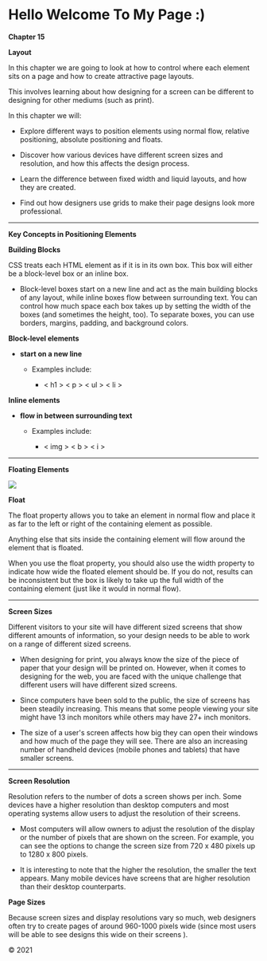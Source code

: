 # Hello Welcome To My Page :)

**Chapter 15**

**Layout**

In this chapter we are going to look at how to control where each element sits on a page and how to create attractive page layouts.

This involves learning about how designing for a screen can be different to designing for other mediums (such as print).

 In this chapter we will:

- Explore different ways to position elements using normal flow, relative positioning, absolute positioning and floats.

- Discover how various devices have different screen sizes and resolution, and how this affects the design process.

- Learn the difference between fixed width and liquid layouts, and how they are created.

- Find out how designers use grids to make their page designs look more professional.

-----

**Key Concepts in Positioning Elements**

**Building Blocks**

CSS treats each HTML element as if it is in its own box. This box will either be a block-level box or an inline box.

- Block-level boxes start on a new line and act as the main building blocks of any layout, while inline boxes flow between surrounding text. You can control how much space each box takes up by setting the width of the boxes (and sometimes the height, too). To separate boxes, you can use borders, margins, padding, and background colors.

**Block-level elements**

- **start on a new line**

  - Examples include:

    - < h1 > < p > < ul > < li >

**Inline elements**

- **flow in between surrounding text**

  - Examples include:

    - < img > < b > < i >

--------

**Floating Elements** 

![](https://i0.wp.com/css-tricks.com/wp-content/uploads/2021/03/web-text-wrap.png?resize=540%2C270&ssl=1)


**Float**

The float property allows you to take an element in normal flow and place it as far to the left or right of the containing element as possible.

Anything else that sits inside the containing element will flow around the element that is floated.

When you use the float 
property, you should also use the width property to indicate how wide the floated element should be. If you do not, results can be inconsistent but the box is likely to take up the full width of the containing element (just like it would in normal flow).





-----

**Screen Sizes**

Different visitors to your site will have different sized screens that show different amounts of information, so your design needs to be able to work on a range of different sized screens.

- When designing for print, you always know the size of the piece of paper that your design will be printed on. However, when it comes to designing for the web, you are faced with the unique challenge that different users will have different sized screens.

- Since computers have been sold to the public, the size of screens has been steadily increasing. This means that some people viewing your site might have 13 inch monitors while others may have 27+ inch monitors.

- The size of a user's screen affects how big they can open their windows and how much of the page they will see. There are also an increasing number of handheld devices (mobile phones and tablets) that have smaller screens.

----

**Screen Resolution**

Resolution refers to the number of dots a screen shows per inch. Some devices have a higher resolution than desktop computers and most operating systems allow users to adjust the resolution of their screens.

- Most computers will allow owners to adjust the resolution of the display or the number of pixels that are shown on the screen. For example, you can see the options to change the screen size from 720 x 480 pixels up to 1280 x 800 pixels.

- It is interesting to note that the higher the resolution, the smaller the text appears. Many mobile devices have screens that are higher resolution than their desktop counterparts.

**Page Sizes**

Because screen sizes and display resolutions vary so much, web designers often try to create pages of around 960-1000 pixels wide (since most users will be able to see designs this wide on their screens ).


&copy; 2021